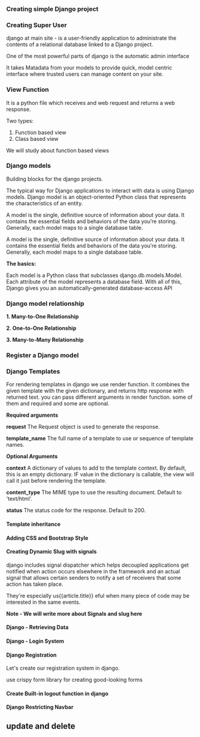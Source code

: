 ### Creating simple Django project




### Creating Super User

django at main site - is a user-friendly application to administrate the contents of a relational database
linked to a Django project.

One of the most powerful parts of django is the automatic admin interface

It takes Matadata from your models to provide quick, model centric interface where trusted users can manage content 
on your site.



### View Function

It is a python file which receives and web request and returns a web response.

Two types: 
1. Function based view
2. Class based view

We will study about function based views

### Django models

Building blocks for the django projects.

The typical way for Django applications to interact with data is using Django models. Django model
is an object-oriented Python class that represents the characteristics of an entity.

A model is the single, definitive source of information about your data. 
It contains the essential fields and behaviors of the data you’re storing. 
Generally, each model maps to a single database table.

A model is the single, definitive source of information about your data. 
It contains the essential fields and behaviors of the data you’re storing. Generally, each model maps to a single database table.

**The basics:**

Each model is a Python class that subclasses django.db.models.Model.
Each attribute of the model represents a database field.
With all of this, Django gives you an automatically-generated database-access API


### Django model relationship

**1. Many-to-One Relationship**

**2. One-to-One Relationship**

**3. Many-to-Many Relationship**


### Register a Django model

### Django Templates
For rendering templates in django we use render function. It combines the given template with the 
given dictionary, and returns http response with returned text. you can pass different arguments in render function.
some of them and required and some are optional.

**Required arguments**

**request** The Request object is used to generate the response.

**template_name** The full name of a template to use or sequence of template names.

**Optional Arguments**

**context** A dictionary of values to add to the template context. By default, this is an empty dictionary. 
IF value in the dictionary is callable, the view will call it just before rendering the template.

**content_type** The MIME type to use the resulting document. Default to 'text/html'.

**status** The status code for the response. Default to 200.

#### Template inheritance

#### Adding CSS and Bootstrap Style

#### Creating Dynamic Slug with signals

django includes signal dispatcher which helps decoupled applications get notified when action occurs elsewhere in the framework
and an actual signal that allows certain senders to notify a set of receivers
that some action has taken place.

They're especially us{{article.title}}
eful when many piece of code may be interested in the same events.


**Note - We will write more about Signals and slug here**


#### Django - Retrieving Data

#### Django - Login System

#### Django Registration 

Let's create our registration system in django.

use crispy form library for creating good-looking forms


#### Create Built-in logout function in django

#### Django Restricting Navbar


## update and delete







